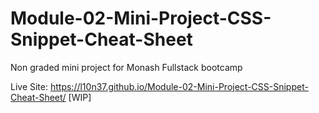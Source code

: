 # Module-02-Mini-Project-CSS-Snippet-Cheat-Sheet
Non graded mini project for Monash Fullstack bootcamp


Live Site: https://l10n37.github.io/Module-02-Mini-Project-CSS-Snippet-Cheat-Sheet/ [WIP]

